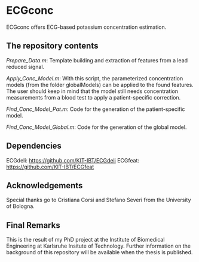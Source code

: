 # ECGconc
ECGconc offers ECG-based potassium concentration estimation. 

## The repository contents
*Prepare_Data.m*: Template building and extraction of features from a lead reduced signal.

*Apply_Conc_Model.m*: With this script, the parameterized concentration models (from the folder globalModels) can be applied to the found features. The user should keep in mind that the model still needs concentration measurements from a blood test to apply a patient-specific correction.

*Find_Conc_Model_Pat.m*: Code for the generation of the patient-specific model.

*Find_Conc_Model_Global.m*:  Code for the generation of the global model.

## Dependencies
ECGdeli: https://github.com/KIT-IBT/ECGdeli
ECGfeat: https://github.com/KIT-IBT/ECGfeat


## Acknowledgements
Special thanks go to Cristiana Corsi and Stefano Severi from the University of Bologna.

## Final Remarks
This is the result of my PhD project at the Institute of Biomedical Engineering at Karlsruhe Insitute of Technology. Further information on the background of this repository will be available when the thesis is published.
